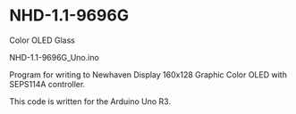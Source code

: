 # NHD-1.1-9696G
Color OLED Glass

NHD-1.1-9696G_Uno.ino

Program for writing to Newhaven Display 160x128 Graphic Color OLED with SEPS114A controller.

This code is written for the Arduino Uno R3.

